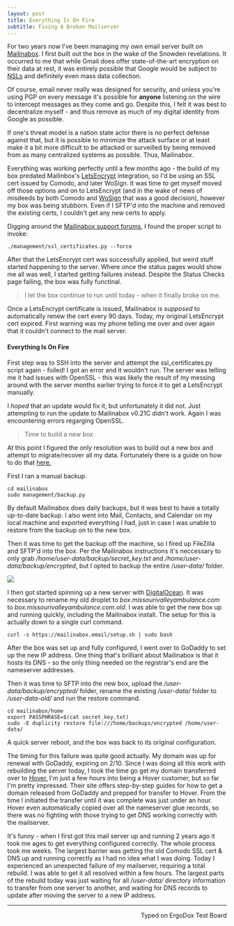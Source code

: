 ```yaml
---
layout: post
title: Everything Is On Fire
subtitle: Fixing A Broken Mailserver
---
```


For two years now I've been managing my own email server built on [Mailinabox](https://mailinabox.email/). I first built out the box in the wake of the Snowden revelations. It occurred to me that while Gmail does offer state-of-the-art encryption on their data at rest, it was entirely possible that Google would be subject to [NSLs](https://en.wikipedia.org/wiki/National_security_letter) and definitely even mass data collection.

Of course, email never really was designed for security, and unless you're using PGP on every message it's possible for **anyone** listening on the wire to intercept messages as they come and go. Despite this, I felt it was best to decentralize myself - and thus remove as much of my digital identity from Google as possible.

If one's threat model is a nation state actor there is no perfect defense against that, but it is possible to minimize the attack surface or at least make it a bit more difficult to be attacked or surveilled by being removed from as many centralized systems as possible. Thus, Mailinabox.

Everything was working perfectly until a few months ago - the build of my box predated Mailinbox's [LetsEncrypt](https://letsencrypt.org/) integration, so I'd be using an SSL cert issued by Comodo, and later WoSign. It was time to get myself moved off those options and on to LetsEncrypt (and in the wake of news of misdeeds by both Comodo and [WoSign](https://blog.mozilla.org/security/2016/10/24/distrusting-new-wosign-and-startcom-certificates/) that was a good decision), however my box was being stubborn. Even if I SFTP'd into the machine and removed the existing certs, I couldn't get any new certs to apply.

Digging around the [Mailinabox support forums](https://discourse.mailinabox.email/), I found the proper script to invoke:

```
./management/ssl_certificates.py --force
```

After that the LetsEncrypt cert was successfully applied, but weird stuff started happening to the server. Where once the status pages would show me all was well, I started getting failures instead. Despite the Status Checks page failing, the box was fully functinal.

> I let the box continue to run until today - when it finally broke on me.

Once a LetsEncrypt certificate is issued, Mailinabox is _supposed_ to automatically renew the cert every 90 days. Today, my original LetsEncrypt cert expired. First warning was my phone telling me over and over again that it couldn't connect to the mail server.

#### Everything Is On Fire

First step was to SSH into the server and attempt the ssl_certificates.py script again - foiled! I got an error and it wouldn't run. The server was telling me it had issues with OpenSSL - this was likely the result of my messing around with the server months earlier trying to force it to get a LetsEncrypt manually.

I _hoped_ that an update would fix it, but unfortunately it did not. Just attempting to run the update to Mailinabox v0.21C didn't work. Again I was encountering errors regarging OpenSSL.

> Time to build a new box

At this point I figured the only resolution was to build out a new box and attempt to migrate/recover all my data. Fortunately there is a guide on how to do that [here.](https://mailinabox.email/maintenance.html#moving-boxes)

First I ran a manual backup.

```
cd mailinabox
sudo management/backup.py
```

By default Mailinabox does daily backups, but it was best to have a totally up-to-date backup. I also went into Mail, Contacts, and Calendar on my local machine and exported everything I had, just in case I was unable to restore from the backup on to the new box.

Then it was time to get the backup off the machine, so I fired up FileZilla and SFTP'd into the box. Per the Mailinabox instructions it's neccessary to only grab _/home/user-data/backup/secret_key.txt_ and _/home/user-data/backup/encrypted_, but I opted to backup the entire _/user-data/_ folder.

![](http://imgur.com/td2P77x.jpg)

I then got started spinning up a new server with [DigitalOcean](https://www.digitalocean.com/). It was necessary to rename my old droplet to _box.missourivalleyambulance.com_ to _box.missourivalleyambulance.com.old_. I was able to get the new box up and running quickly, including the Mailinabox install. The setup for this is actually down to a single curl command.

```
curl -s https://mailinabox.email/setup.sh | sudo bash
```

After the box was set up and fully configured, I went over to GoDaddy to set up the new IP address. One thing that's brilliant about Mailinabox is that it hosts its DNS - so the only thing needed on the registrar's end are the nameserver addresses.

Then it was time to SFTP into the new box, upload the _/user-data/backup/encrypted/_ folder, rename the existing _/user-data/_ folder to _/user-data-old/_ and run the restore command.

```
cd mailinabox/home
export PASSPHRASE=$(cat secret_key.txt)
sudo -E duplicity restore file:///home/backups/encrypted /home/user-data/
```

A quick server reboot, and the box was back to its original configuration.

The timing for this failure was quite good actually. My domain was up for renewal with GoDaddy, expiring on 2/10. Since I was doing all this work with rebuilding the server today, I took the time go get my domain transferred over to [Hover.](https://www.hover.com/) I'm just a few hours into being a Hover customer, but so far I'm pretty impressed. Their site offers step-by-step guides for how to get a domain released from GoDaddy and prepped for transfer to Hover. From the time I initiated the transfer until it was complete was just under an hour. Hover even automatically copied over all the nameserver glue records, so there was no fighting with those trying to get DNS working correctly with the mailserver.

It's funny - when I first got this mail server up and running 2 years ago it took me ages to get everything configured correctly. The whole process took me weeks. The largest barrier was getting the old Comodo SSL cert & DNS up and running correctly as I had no idea what I was doing. Today I experienced an unexpected failure of my mailserver, requiring a total rebuild. I was able to get it all resolved within a few hours. The largest parts of the rebuild today was just waiting for all _/user-data/_ directory information to transfer from one server to another, and waiting for DNS records to update after moving the server to a new IP address.

---
<p align="right">Typed on ErgoDox Test Board</p>
